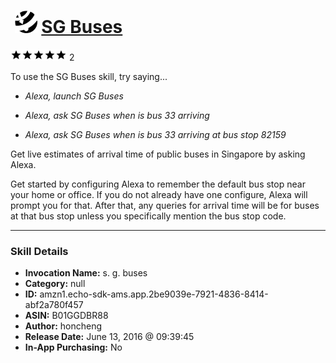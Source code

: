 # &nbsp;<img src="skill_icon" alt="SG Buses icon" width="36"> [SG Buses](http://alexa.amazon.com/#skills/amzn1.echo-sdk-ams.app.2be9039e-7921-4836-8414-abf2a780f457)
![5 stars](../../images/ic_star_black_18dp_1x.png)![5 stars](../../images/ic_star_black_18dp_1x.png)![5 stars](../../images/ic_star_black_18dp_1x.png)![5 stars](../../images/ic_star_black_18dp_1x.png)![5 stars](../../images/ic_star_black_18dp_1x.png) 2

To use the SG Buses skill, try saying...

* *Alexa, launch SG Buses*

* *Alexa, ask SG Buses when is bus 33 arriving*

* *Alexa, ask SG Buses when is bus 33 arriving at bus stop 82159*

Get live estimates of arrival time of public buses in Singapore by asking Alexa. 

Get started by configuring Alexa to remember the default bus stop near your home or office. If you do not already have one configure, Alexa will prompt you for that. After that, any queries for arrival time will be for buses at that bus stop unless you specifically mention the bus stop code.

***

### Skill Details

* **Invocation Name:** s. g. buses
* **Category:** null
* **ID:** amzn1.echo-sdk-ams.app.2be9039e-7921-4836-8414-abf2a780f457
* **ASIN:** B01GGDBR88
* **Author:** honcheng
* **Release Date:** June 13, 2016 @ 09:39:45
* **In-App Purchasing:** No
